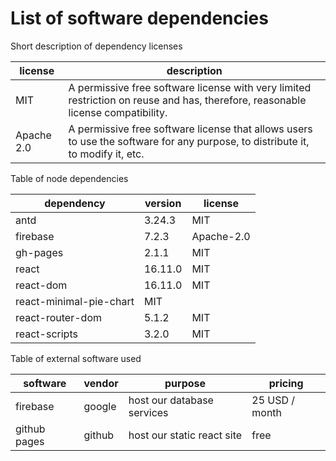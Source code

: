 # List of software dependencies

Short description of dependency licenses

| license    | description                                                                                                                     |
| ---------- | ------------------------------------------------------------------------------------------------------------------------------- |
| MIT        | A permissive free software license with very limited restriction on reuse and has, therefore, reasonable license compatibility. |
| Apache 2.0 | A permissive free software license that allows users to use the software for any purpose, to distribute it, to modify it, etc.  |

Table of node dependencies

| dependency              | version | license    |
| ----------------------- | ------- | ---------- |
| antd                    | 3.24.3  | MIT        |
| firebase                | 7.2.3   | Apache-2.0 |
| gh-pages                | 2.1.1   | MIT        |
| react                   | 16.11.0 | MIT        |
| react-dom               | 16.11.0 | MIT        |
| react-minimal-pie-chart | MIT     |
| react-router-dom        | 5.1.2   | MIT        |
| react-scripts           | 3.2.0   | MIT        |

Table of external software used

| software     | vendor | purpose                    | pricing        |
| ------------ | ------ | -------------------------- | -------------- |
| firebase     | google | host our database services | 25 USD / month |
| github pages | github | host our static react site | free           |
